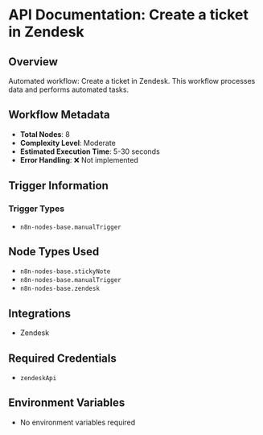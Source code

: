 # API Documentation: Create a ticket in Zendesk

## Overview
Automated workflow: Create a ticket in Zendesk. This workflow processes data and performs automated tasks.

## Workflow Metadata
- **Total Nodes**: 8
- **Complexity Level**: Moderate
- **Estimated Execution Time**: 5-30 seconds
- **Error Handling**: ❌ Not implemented

## Trigger Information
### Trigger Types
- `n8n-nodes-base.manualTrigger`

## Node Types Used
- `n8n-nodes-base.stickyNote`
- `n8n-nodes-base.manualTrigger`
- `n8n-nodes-base.zendesk`

## Integrations
- Zendesk

## Required Credentials
- `zendeskApi`

## Environment Variables
- No environment variables required
